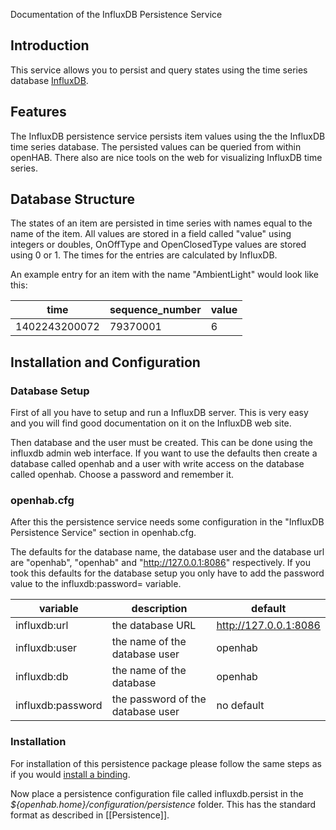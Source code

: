Documentation of the InfluxDB Persistence Service

## Introduction

This service allows you to persist and query states using the time series database 
[InfluxDB](http://influxdb.org).

## Features

The InfluxDB persistence service persists item values using the the InfluxDB time series database.
The persisted values can be queried from within openHAB. There also are nice tools on the web for 
visualizing InfluxDB time series.

## Database Structure
The states of an item are persisted in time series with names equal to the name of the item. 
All values are stored in a field called "value" using integers or doubles, OnOffType and 
OpenClosedType values are stored using 0 or 1. 
The times for the entries are calculated by InfluxDB.

An example entry for an item with the name "AmbientLight" would look like this:

|time |   sequence_number| value|
|-----|-----------------|-------|
|1402243200072 |  79370001 |   6|


## Installation and Configuration
### Database Setup
First of all you have to setup and run a InfluxDB server. This is very easy and you will find good
documentation on it on the InfluxDB web site.

Then database and the user must be created. This can be done using the influxdb 
admin web interface. If you want to use the defaults then create a database called
openhab and a user with write access on the database called openhab. 
Choose a password and remember it.

### openhab.cfg
After this the persistence service needs some configuration in the "InfluxDB Persistence Service" 
section in openhab.cfg.

The defaults for the database name, the database user and the database url are "openhab",
"openhab" and "http://127.0.0.1:8086" respectively. If you took this defaults for the database setup 
you only have to add the password value to the influxdb:password=<password> variable.

| variable            | description                   | default |
|---------------------|-------------------------------|---------|
|influxdb:url         | the database URL              | http://127.0.0.1:8086 |
|influxdb:user        | the name of the database user | openhab |
|influxdb:db          | the name of the database      | openhab |
| influxdb:password   | the password of the database user | no default |

### Installation
For installation of this persistence package please follow the same steps as if you would [install a binding](Bindings).

Now place a persistence configuration file called influxdb.persist in the 
_${openhab.home}/configuration/persistence_ folder. This has the standard format as described in [[Persistence]].


